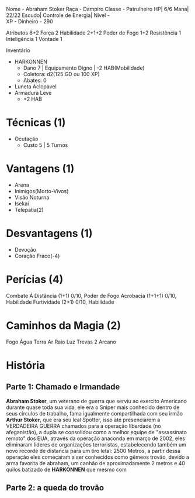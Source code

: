 Nome - Abraham Stoker
Raça - Dampiro
Classe - Patrulheiro
HP| 6/6
Mana| 22/22
Escudo| 
Controle de Energia| 
Nível -  
XP - 
Dinheiro -  290

Atributos 6+2
Força 2
Habilidade 2+1+2
Poder de Fogo 1+2
Resistência  1
Inteligência 1
Vontade 1

Inventário
- HARKONNEN
	- Dano 7 | Equipamento Digno | -2 HAB(Mobilidade)
	- Coletora: d2(125 GD ou 100 XP) 
	- Abates: 0
- Luneta Aclopavel
- Armadura Leve
	- +2 HAB

# Técnicas (1)
- Ocutação
	- Custo 5 | 5 Turnos

# Vantagens (1)
- Arena
- Inimigos(Morto-Vivos)
- Visão Noturna
- Isekai
- Telepatia(2)

# Desvantagens (1)
- Devoção
- Coração Fraco(-4)

# Perícias (4)
Combate Á Distância (1+1) 0/10, Poder de Fogo
Acrobacia (1+1+1) 0/10, Habilidade
Furtividade (2+1) 0/10, Habilidade


# Caminhos da Magia (2)
Fogo 
Água 
Terra 
Ar 
Raio 
Luz 
Trevas 2
Arcano 

# História
## Parte 1: Chamado e Irmandade
**Abraham Stoker**, um veterano de guerra que serviu ao exercito Americano durante quase toda sua vida, ele era o Sniper mais conhecido dentro de seus circulos de trabalho, fama igualmente compartilhada com seu irmão **Arthur Stoker**, que era seu leal Spotter, isso até presenciarem a VERDADEIRA GUERRA
chamados para a operação liberdade (no afeganistão), a dupla se consolidou como a melhor equipe de "assassinato remoto" dos EUA, através da operação anaconda em março de 2002, eles eliminaram lideres de organizações terroristas, estabelecendo também um novo recorde de distancia para um tiro letal: 2500 Metros, a partir dessa operação eles começaram a ser conhecidos como gêmeos trovão, devido a arma favorita de abraham, um canhão de aproximadamente 2 metros e 40 quilos batizado de **HARKONNEN** que mesmo com 
## Parte 2: a queda do trovão
